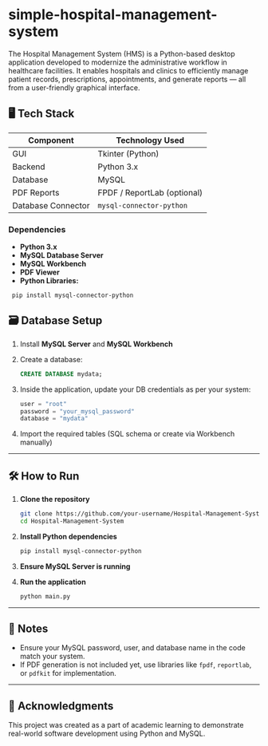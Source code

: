 # simple-hospital-management-system

The Hospital Management System (HMS) is a Python-based desktop application developed to modernize the administrative workflow in healthcare facilities. It enables hospitals and clinics to efficiently manage patient records, prescriptions, appointments, and generate reports — all from a user-friendly graphical interface.

## 🖥️ Tech Stack

| Component              | Technology Used            |
|------------------------|----------------------------|
| GUI                    | Tkinter (Python)           |
| Backend                | Python 3.x                 |
| Database               | MySQL                      |
| PDF Reports            | FPDF / ReportLab (optional)|
| Database Connector     | `mysql-connector-python`   |

### Dependencies
- **Python 3.x**
- **MySQL Database Server**
- **MySQL Workbench** 
- **PDF Viewer** 
- **Python Libraries:**
 ```
  pip install mysql-connector-python
  ```
## 🗃️ Database Setup

1. Install **MySQL Server** and **MySQL Workbench**
2. Create a database:
   ```sql
   CREATE DATABASE mydata;
   ```
3. Inside the application, update your DB credentials as per your system:

   ```python
   user = "root"
   password = "your_mysql_password"
   database = "mydata"
   ```

4. Import the required tables (SQL schema or create via Workbench manually)

---

## 🛠️ How to Run

1. **Clone the repository**
   ```bash
   git clone https://github.com/your-username/Hospital-Management-System.git
   cd Hospital-Management-System
   ```

2. **Install Python dependencies**
   ```bash
   pip install mysql-connector-python
   ```

3. **Ensure MySQL Server is running**

4. **Run the application**
   ```bash
   python main.py
   ```

---

## 📝 Notes
- Ensure your MySQL password, user, and database name in the code match your system.
- If PDF generation is not included yet, use libraries like `fpdf`, `reportlab`, or `pdfkit` for implementation.

---

## 🙌 Acknowledgments
This project was created as a part of academic learning to demonstrate real-world software development using Python and MySQL.
